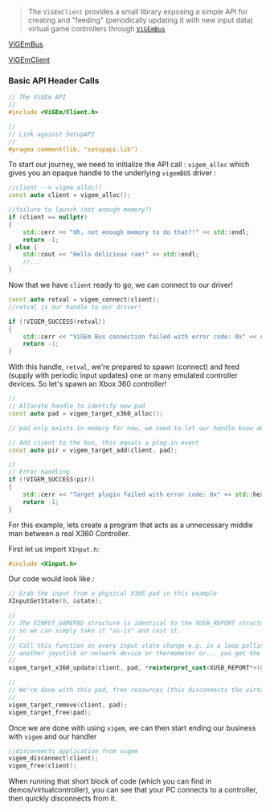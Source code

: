 
>The `ViGEmClient` provides a small library exposing a simple API for creating and "feeding" (periodically updating it with new input data) virtual game controllers through [`ViGEmBus`](https://github.com/nefarius/ViGEmBus)

[ViGEmBus](https://github.com/nefarius/ViGEmBus)

[ViGEmClient](https://github.com/nefarius/ViGEmClient)

### Basic API Header Calls

```c
// The ViGEm API
//
#include <ViGEm/Client.h>

//
// Link against SetupAPI
//
#pragma comment(lib, "setupapi.lib")
```


To start our journey, we need to initialize the API call : `vigem_alloc` which gives you an opaque handle to the underlying `vigemBUS` driver :

```cpp
//client --> vigem_alloc()
const auto client = vigem_alloc();

//failure to launch (not enough memory?)
if (client == nullptr)
{
	std::cerr << "Uh, not enough memory to do that?!" << std::endl;
    return -1;
} else {
	std::cout << "Hello délicieux ram!" << std::endl;	
	//...
}

```

Now that we have `client` ready to go, we can connect to our driver! 

```cpp
const auto retval = vigem_connect(client);
//retval is our handle to our driver!

if (!VIGEM_SUCCESS(retval))
{
    std::cerr << "ViGEm Bus connection failed with error code: 0x" << std::hex << retval << std::endl;
    return -1;
}
```

With this handle, `retval`, we're prepared to spawn (connect) and feed (supply with periodic input updates) one or many emulated controller devices. So let's spawn an Xbox 360 controller!

```cpp
//
// Allocate handle to identify new pad
const auto pad = vigem_target_x360_alloc();

// pad only exists in memory for now, we need to let our handle know about 'pad'

// Add client to the bus, this equals a plug-in event
const auto pir = vigem_target_add(client, pad);

//
// Error handling
if (!VIGEM_SUCCESS(pir))
{
    std::cerr << "Target plugin failed with error code: 0x" << std::hex << pir << std::endl;
    return -1;
}
```

For this example, lets create a program that acts as a unnecessary middle man between a real X360 Controller.

First let us import `XInput.h`:
```cpp
#include <Xinput.h>
```

Our code would look like : 
```cpp
// Grab the input from a physical X36ß pad in this example
XInputGetState(0, &state);

//
// The XINPUT_GAMEPAD structure is identical to the XUSB_REPORT structure
// so we can simply take it "as-is" and cast it.
//
// Call this function on every input state change e.g. in a loop polling
// another joystick or network device or thermometer or... you get the idea.
//
vigem_target_x360_update(client, pad, *reinterpret_cast<XUSB_REPORT*>(&state.Gamepad));

//
// We're done with this pad, free resources (this disconnects the virtual device)
//
vigem_target_remove(client, pad);
vigem_target_free(pad);

```

Once we are done with using `vigem`, we can then start ending our business with `vigem` and our handler

```cpp
//disconnects application from vigem
vigem_disconnect(client);
vigem_free(client);
```

When running that short block of code (which you can find in demos/virtualcontroller), you can see that your PC connects to a controller, then quickly disconnects from it.

